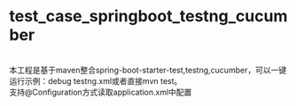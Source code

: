 # test_case_springboot_testng_cucumber

</br>
本工程是基于maven整合spring-boot-starter-test,testng,cucumber，可以一键运行示例：debug testng.xml或者直接mvn test。</br>
支持@Configuration方式读取application.xml中配置</br>
